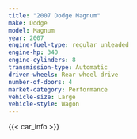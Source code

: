 ```yaml
---
title: "2007 Dodge Magnum"
make: Dodge
model: Magnum
year: 2007
engine-fuel-type: regular unleaded
engine-hp: 340
engine-cylinders: 8
transmission-type: Automatic
driven-wheels: Rear wheel drive
number-of-doors: 4
market-category: Performance
vehicle-size: Large
vehicle-style: Wagon
---
```


{{< car_info >}}
